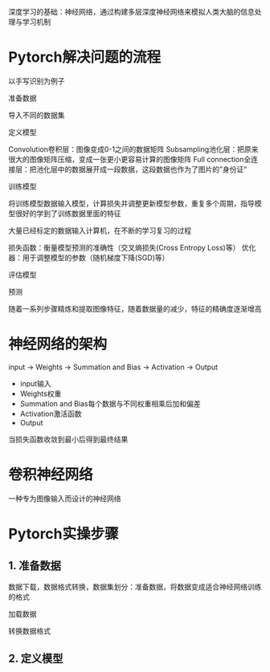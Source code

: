 深度学习的基础：神经网络，通过构建多层深度神经网络来模拟人类大脑的信息处理与学习机制


# Pytorch解决问题的流程

以手写识别为例子

准备数据

导入不同的数据集

定义模型

Convolution卷积层：图像变成0-1之间的数据矩阵
Subsampling池化层：把原来很大的图像矩阵压缩，变成一张更小更容易计算的图像矩阵
Full connection全连接层：把池化层中的数据展开成一段数据，这段数据也作为了图片的”身份证“

训练模型

将训练模型数据输入模型，计算损失并调整更新模型参数，重复多个周期，指导模型很好的学到了训练数据里面的特征

大量已经标定的数据输入计算机，在不断的学习复习的过程

损失函数：衡量模型预测的准确性（交叉熵损失(Cross Entropy Loss)等）
优化器：用于调整模型的参数（随机梯度下降(SGD)等）

评估模型

预测

随着一系列步骤精炼和提取图像特征，随着数据量的减少，特征的精确度逐渐增高

# 神经网络的架构

input → Weights → Summation and Bias → Activation → Output

* input输入
* Weights权重
* Summation and Bias每个数据与不同权重相乘后加和偏差
* Activation激活函数
* Output

当损失函数收敛到最小后得到最终结果

# 卷积神经网络

一种专为图像输入而设计的神经网络

# Pytorch实操步骤

## 1. 准备数据

数据下载，数据格式转换，数据集划分：准备数据，将数据变成适合神经网络训练的格式

加载数据

转换数据格式

## 2. 定义模型

